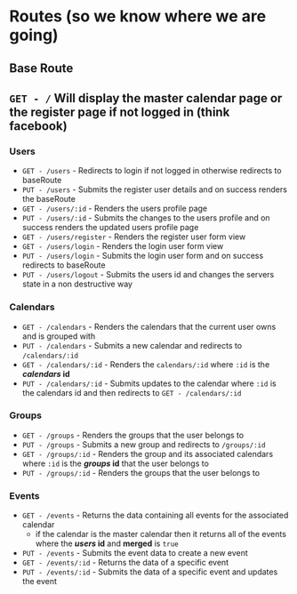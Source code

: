 # Routes (so we know where we are going)
## Base Route
`GET - /` Will display the master calendar page or the register page if not logged in (think facebook)
-----
### Users
- `GET - /users` - Redirects to login if not logged in otherwise redirects to baseRoute
- `PUT - /users` - Submits the register user details and on success renders the baseRoute
- `GET - /users/:id` - Renders the users profile page
- `PUT - /users/:id` - Submits the changes to the users profile and on success renders the updated users profile page
- `GET - /users/register` - Renders the register user form view
- `GET - /users/login` - Renders the login user form view
- `PUT - /users/login` - Submits the login user form and on success redirects to baseRoute
- `PUT - /users/logout` - Submits the users id and changes the servers state in a non destructive way
### Calendars
- `GET - /calendars` - Renders the calendars that the current user owns and is grouped with
- `PUT - /calendars` - Submits a new calendar and redirects to `/calendars/:id`
- `GET - /calendars/:id` - Renders the `calendars/:id` where `:id` is the **_calendars_ id**
- `PUT - /calendars/:id` - Submits updates to the calendar where `:id` is the calendars id and then redirects to `GET - /calendars/:id`
### Groups
- `GET - /groups` - Renders the groups that the user belongs to
- `PUT - /groups` - Submits a new group and redirects to `/groups/:id`
- `GET - /groups/:id` - Renders the group and its associated calendars where `:id` is the **_groups_ id** that the user belongs to
- `PUT - /groups/:id` - Renders the groups that the user belongs to
### Events
- `GET - /events` - Returns the data containing all events for the associated calendar
  - if the calendar is the master calendar then it returns all of the events where the **_users_ id** and **merged** is `true`
- `PUT - /events` - Submits the event data to create a new event
- `GET - /events/:id` - Returns the data of a specific event
- `PUT - /events/:id` - Submits the data of a specific event and updates the event 
